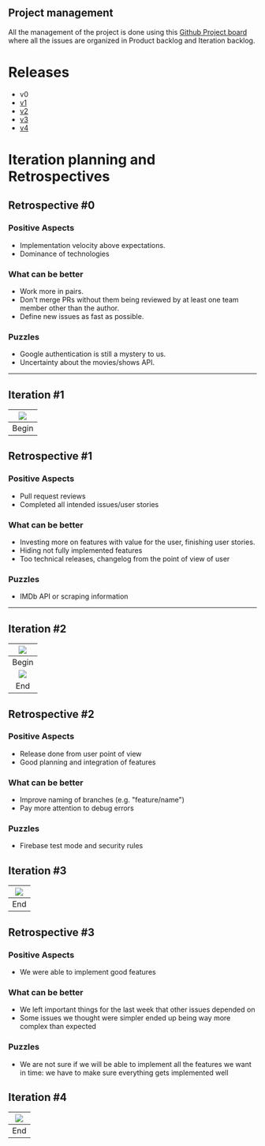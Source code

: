 ## Project management

All the management of the project is done using this [Github Project board](https://github.com/orgs/FEUP-LEIC-ES-2022-23/projects/21) where all the issues are organized in Product backlog and Iteration backlog.

# Releases
- v0
- [v1](https://github.com/thePeras/ESOF_Pocket_Cinema/releases/tag/v1)
- [v2](https://github.com/thePeras/ESOF_Pocket_Cinema/releases/tag/v2)
- [v3](https://github.com/thePeras/ESOF_Pocket_Cinema/releases/tag/v3)
- [v4](https://github.com/thePeras/ESOF_Pocket_Cinema/releases/tag/v4)

# Iteration planning and Retrospectives

## Retrospective **#0**

### Positive Aspects

- Implementation velocity above expectations.
- Dominance of technologies


### What can be better

- Work more in pairs.
- Don't merge PRs without them being reviewed by at least one team member other than the author.
- Define new issues as fast as possible.


### Puzzles

- Google authentication is still a mystery to us.
- Uncertainty about the movies/shows API.

---

## Iteration **#1**

| <img src="../images/iterations/iteration01-begin.png"> |
| :--: |
| Begin |

## Retrospective **#1**

### Positive Aspects

- Pull request reviews
- Completed all intended issues/user stories

### What can be better

- Investing more on features with value for the user, finishing user stories.
- Hiding not fully implemented features
- Too technical releases, changelog from the point of view of user

### Puzzles

- IMDb API or scraping information

---

## Iteration **#2**
| <img src="../images/iterations/iteration02-begin.png"> |
| :--: |
| Begin |
| <img src="../images/iterations/iteration02-end.png"> |
| End |
## Retrospective **#2**

### Positive Aspects
- Release done from user point of view
- Good planning and integration of features

### What can be better
- Improve naming of branches (e.g. "feature/name")
- Pay more attention to debug errors

### Puzzles
- Firebase test mode and security rules
## Iteration **#3**
| <img src="../images/iterations/iteration03-end.png"> |
| :--: |
| End |

## Retrospective **#3**

### Positive Aspects
- We were able to implement good features

### What can be better
- We left important things for the last week that other issues depended on
- Some issues we thought were simpler ended up being way more complex than expected

### Puzzles
- We are not sure if we will be able to implement all the features we want in time: we have to make sure everything gets implemented well

## Iteration **#4**
| <img src="../images/iterations/iteration04-end.png"> |
| :--: |
| End |
